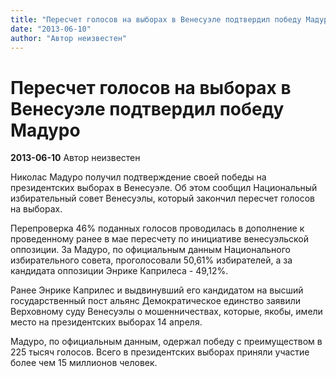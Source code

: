 ```yaml
---
title: "Пересчет голосов на выборах в Венесуэле подтвердил победу Мадуро"
date: "2013-06-10"
author: "Автор неизвестен"
---
```


# Пересчет голосов на выборах в Венесуэле подтвердил победу Мадуро

**2013-06-10** Автор неизвестен

Николас Мадуро получил подтверждение своей победы на президентских выборах в Венесуэле. Об этом сообщил Национальный избирательный совет Венесуэлы, который закончил пересчет голосов на выборах.

Перепроверка 46% поданных голосов проводилась в дополнение к проведенному ранее в мае пересчету по инициативе венесуэльской оппозиции. За Мадуро, по официальным данным Национального избирательного совета, проголосовали 50,61% избирателей, а за кандидата оппозиции Энрике Каприлеса - 49,12%.

Ранее Энрике Каприлес и выдвинувший его кандидатом на высший государственный пост альянс Демократическое единство заявили Верховному суду Венесуэлы о мошенничествах, которые, якобы, имели место на президентских выборах 14 апреля.

Мадуро, по официальным данным, одержал победу с преимуществом в 225 тысяч голосов. Всего в президентских выборах приняли участие более чем 15 миллионов человек.